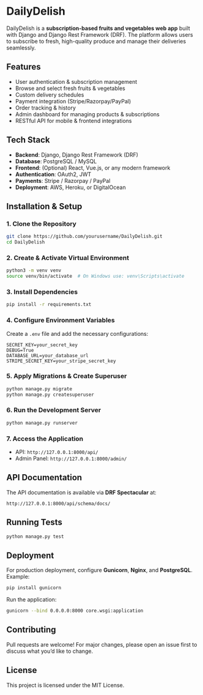 # DailyDelish

DailyDelish is a **subscription-based fruits and vegetables web app** built with Django and Django Rest Framework (DRF). The platform allows users to subscribe to fresh, high-quality produce and manage their deliveries seamlessly.

## Features
- User authentication & subscription management
- Browse and select fresh fruits & vegetables
- Custom delivery schedules
- Payment integration (Stripe/Razorpay/PayPal)
- Order tracking & history
- Admin dashboard for managing products & subscriptions
- RESTful API for mobile & frontend integrations

## Tech Stack
- **Backend**: Django, Django Rest Framework (DRF)
- **Database**: PostgreSQL / MySQL
- **Frontend**: (Optional) React, Vue.js, or any modern framework
- **Authentication**: OAuth2, JWT
- **Payments**: Stripe / Razorpay / PayPal
- **Deployment**: AWS, Heroku, or DigitalOcean

## Installation & Setup

### 1. Clone the Repository
```sh
git clone https://github.com/yourusername/DailyDelish.git
cd DailyDelish
```

### 2. Create & Activate Virtual Environment
```sh
python3 -m venv venv
source venv/bin/activate  # On Windows use: venv\Scripts\activate
```

### 3. Install Dependencies
```sh
pip install -r requirements.txt
```

### 4. Configure Environment Variables
Create a `.env` file and add the necessary configurations:
```
SECRET_KEY=your_secret_key
DEBUG=True
DATABASE_URL=your_database_url
STRIPE_SECRET_KEY=your_stripe_secret_key
```

### 5. Apply Migrations & Create Superuser
```sh
python manage.py migrate
python manage.py createsuperuser
```

### 6. Run the Development Server
```sh
python manage.py runserver
```

### 7. Access the Application
- API: `http://127.0.0.1:8000/api/`
- Admin Panel: `http://127.0.0.1:8000/admin/`

## API Documentation
The API documentation is available via **DRF Spectacular** at:
```
http://127.0.0.1:8000/api/schema/docs/
```

## Running Tests
```sh
python manage.py test
```

## Deployment
For production deployment, configure **Gunicorn**, **Nginx**, and **PostgreSQL**. Example:
```sh
pip install gunicorn
```
Run the application:
```sh
gunicorn --bind 0.0.0.0:8000 core.wsgi:application
```

## Contributing
Pull requests are welcome! For major changes, please open an issue first to discuss what you’d like to change.

## License
This project is licensed under the MIT License.
